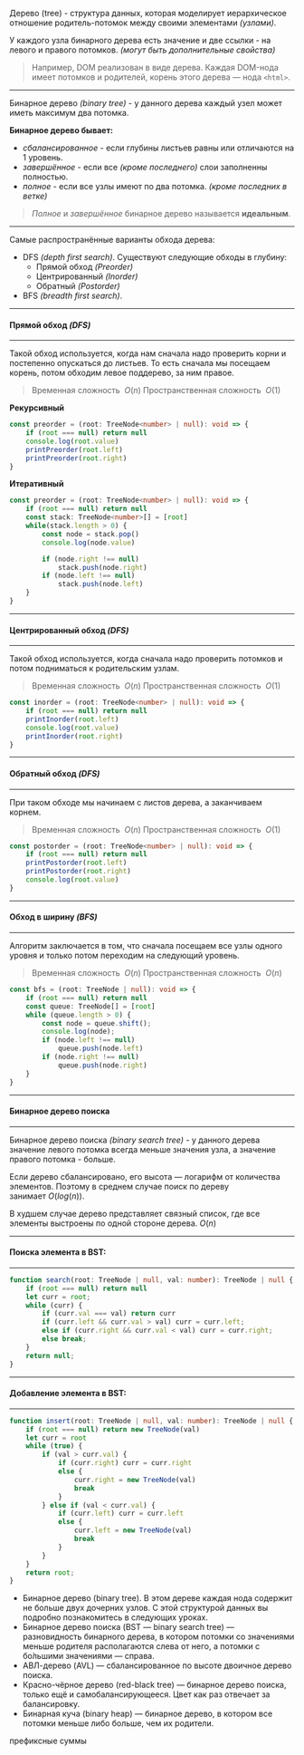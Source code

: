 
Дерево (tree) - структура данных, которая моделирует иерархическое отношение родитель-потомок между своими элементами *(узлами)*.

У каждого узла бинарного дерева есть значение и две ссылки - на левого и правого потомков. *(могут быть дополнительные свойства)*

> Например, DOM реализован в виде дерева. Каждая DOM-нода имеет потомков и родителей, корень этого дерева — нода `<html>`.

---

Бинарное дерево *(binary tree)* - у данного дерева каждый узел может иметь максимум два потомка. 


**Бинарное дерево бывает:**
- *сбалансированное* - если глубины листьев равны или отличаются на 1 уровень.
- *завершённое* - если все *(кроме последнего)* слои заполненны полностью.
- *полное* - если все узлы имеют по два потомка. *(кроме последних в ветке)*
> *Полное* и *завершённое* бинарное дерево называется **идеальным**.

---

Самые распространённые варианты обхода дерева:
- DFS *(depth first search)*. Существуют следующие обходы в глубину:
	- Прямой обход *(Preorder)*
	- Центрированный *(Inorder)*
	- Обратный *(Postorder)*
- BFS *(breadth first search)*.



---
#### Прямой обход *(DFS)*
---
Такой обход используется, когда нам сначала надо проверить корни и постепенно опускаться до листьев. То есть сначала мы посещаем корень, потом обходим левое поддерево, за ним правое.

> Временная сложность  $O(n)$
> Пространственная сложность  $O(1)$

**Рекурсивный**
```ts
const preorder = (root: TreeNode<number> | null): void => { 
	if (root === null) return null
	console.log(root.value)
	printPreorder(root.left)
	printPreorder(root.right) 
}
```
**Итеративный**
```ts
const preorder = (root: TreeNode<number> | null): void => { 
	if (root === null) return null
	const stack: TreeNode<number>[] = [root]
	while(stack.length > 0) {
		const node = stack.pop() 
		console.log(node.value)

		if (node.right !== null)
			stack.push(node.right)
		if (node.left !== null)
			stack.push(node.left)
	} 
}
```



---
#### Центрированный обход *(DFS)*
---
Такой обход используется, когда сначала надо проверить потомков и потом подниматься к родительским узлам.

> Временная сложность  $O(n)$
> Пространственная сложность  $O(1)$

```ts
const inorder = (root: TreeNode<number> | null): void => { 
	if (root === null) return null 
	printInorder(root.left)
	console.log(root.value)
	printInorder(root.right) 
}
```



---
#### Обратный обход *(DFS)*
---
При таком обходе мы начинаем с листов дерева, а заканчиваем корнем.

> Временная сложность  $O(n)$
> Пространственная сложность  $O(1)$

```ts
const postorder = (root: TreeNode<number> | null): void => { 
	if (root === null) return null
	printPostorder(root.left)
	printPostorder(root.right)
	console.log(root.value)
}
```



---
#### Обход в ширину *(BFS)*
---
Алгоритм заключается в том, что сначала посещаем все узлы одного уровня и только потом переходим на следующий уровень.

> Временная сложность  $O(n)$
> Пространственная сложность  $O(n)$

```ts
const bfs = (root: TreeNode | null): void => { 
	if (root === null) return null
	const queue: TreeNode[] = [root]
	while (queue.length > 0) { 
		const node = queue.shift(); 
		console.log(node); 
		if (node.left !== null)
			queue.push(node.left)
		if (node.right !== null) 
			queue.push(node.right)
	} 
}
```



---
#### Бинарное дерево поиска
---
Бинарное дерево поиска *(binary search tree)* - у данного дерева значение левого потомка всегда меньше значения узла, а значение правого потомка - больше.

Если дерево сбалансировано, его высота — логарифм от количества элементов. Поэтому в среднем случае поиск по дереву занимает $O(log(n))$.

В худшем случае дерево представляет связный список, где все элементы выстроены по одной стороне дерева. $O(n)$



---
#### Поиска элемента в BST:
---
```ts
function search(root: TreeNode | null, val: number): TreeNode | null {
	if (root === null) return null 
	let curr = root; 
	while (curr) {
		if (curr.val === val) return curr
		if (curr.left && curr.val > val) curr = curr.left; 
		else if (curr.right && curr.val < val) curr = curr.right; 
		else break;
	} 
	return null; 
}
```



---
#### Добавление элемента в BST:
---
```ts
function insert(root: TreeNode | null, val: number): TreeNode | null { 
	if (root === null) return new TreeNode(val)
	let curr = root
	while (true) { 
		if (val > curr.val) { 
			if (curr.right) curr = curr.right 
			else { 
				curr.right = new TreeNode(val)
				break
			} 
		} else if (val < curr.val) { 
			if (curr.left) curr = curr.left
			else { 
				curr.left = new TreeNode(val)
				break
			} 
		} 
	} 
	return root; 
}
```












-   Бинарное дерево (binary tree). В этом дереве каждая нода содержит не больше двух дочерних узлов. С этой структурой данных вы подробно познакомитесь в следующих уроках.
-   Бинарное дерево поиска (BST — binary search tree) — разновидность бинарного дерева, в котором потомки со значениями меньше родителя располагаются слева от него, а потомки с бо́льшими значениями — справа.
-   АВЛ-дерево (AVL) — сбалансированное по высоте двоичное дерево поиска.
-   Красно-чёрное дерево (red-black tree) — бинарное дерево поиска, только ещё и самобалансирующееся. Цвет как раз отвечает за балансировку.
-   Бинарная куча (binary heap) — бинарное дерево, в котором все потомки меньше либо больше, чем их родители.




префиксные суммы